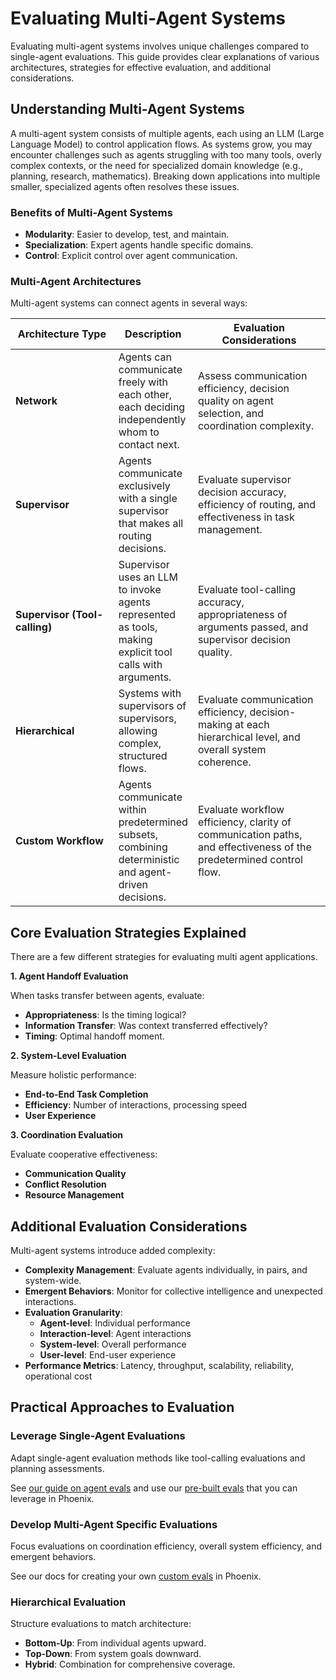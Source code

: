 # Evaluating Multi-Agent Systems

Evaluating multi-agent systems involves unique challenges compared to single-agent evaluations. This guide provides clear explanations of various architectures, strategies for effective evaluation, and additional considerations.

## Understanding Multi-Agent Systems

A multi-agent system consists of multiple agents, each using an LLM (Large Language Model) to control application flows. As systems grow, you may encounter challenges such as agents struggling with too many tools, overly complex contexts, or the need for specialized domain knowledge (e.g., planning, research, mathematics). Breaking down applications into multiple smaller, specialized agents often resolves these issues.

### Benefits of Multi-Agent Systems

* **Modularity**: Easier to develop, test, and maintain.
* **Specialization**: Expert agents handle specific domains.
* **Control**: Explicit control over agent communication.

### Multi-Agent Architectures

Multi-agent systems can connect agents in several ways:

<table><thead><tr><th width="212.35546875">Architecture Type</th><th>Description</th><th width="287.75">Evaluation Considerations</th></tr></thead><tbody><tr><td><strong>Network</strong></td><td>Agents can communicate freely with each other, each deciding independently whom to contact next.</td><td>Assess communication efficiency, decision quality on agent selection, and coordination complexity.</td></tr><tr><td><strong>Supervisor</strong></td><td>Agents communicate exclusively with a single supervisor that makes all routing decisions.</td><td>Evaluate supervisor decision accuracy, efficiency of routing, and effectiveness in task management.</td></tr><tr><td><strong>Supervisor (Tool-calling)</strong></td><td>Supervisor uses an LLM to invoke agents represented as tools, making explicit tool calls with arguments.</td><td>Evaluate tool-calling accuracy, appropriateness of arguments passed, and supervisor decision quality.</td></tr><tr><td><strong>Hierarchical</strong></td><td>Systems with supervisors of supervisors, allowing complex, structured flows.</td><td>Evaluate communication efficiency, decision-making at each hierarchical level, and overall system coherence.</td></tr><tr><td><strong>Custom Workflow</strong></td><td>Agents communicate within predetermined subsets, combining deterministic and agent-driven decisions.</td><td>Evaluate workflow efficiency, clarity of communication paths, and effectiveness of the predetermined control flow.</td></tr></tbody></table>

## Core Evaluation Strategies Explained

There are a few different strategies for evaluating multi agent applications.

**1. Agent Handoff Evaluation**

When tasks transfer between agents, evaluate:

* **Appropriateness**: Is the timing logical?
* **Information Transfer**: Was context transferred effectively?
* **Timing**: Optimal handoff moment.

**2. System-Level Evaluation**

Measure holistic performance:

* **End-to-End Task Completion**
* **Efficiency**: Number of interactions, processing speed
* **User Experience**

**3. Coordination Evaluation**

Evaluate cooperative effectiveness:

* **Communication Quality**
* **Conflict Resolution**
* **Resource Management**

## Additional Evaluation Considerations

Multi-agent systems introduce added complexity:

* **Complexity Management**: Evaluate agents individually, in pairs, and system-wide.
* **Emergent Behaviors**: Monitor for collective intelligence and unexpected interactions.
* **Evaluation Granularity**:
  * **Agent-level**: Individual performance
  * **Interaction-level**: Agent interactions
  * **System-level**: Overall performance
  * **User-level**: End-user experience
* **Performance Metrics**: Latency, throughput, scalability, reliability, operational cost

## Practical Approaches to Evaluation

### **Leverage Single-Agent Evaluations**

Adapt single-agent evaluation methods like tool-calling evaluations and planning assessments.

See [our guide on agent evals](https://arize.com/docs/phoenix/evaluation/llm-evals/agent-evaluation) and use our [pre-built evals](https://arize.com/docs/phoenix/evaluation/how-to-evals/running-pre-tested-evals) that you can leverage in Phoenix.

### **Develop Multi-Agent Specific Evaluations**

Focus evaluations on coordination efficiency, overall system efficiency, and emergent behaviors.

See our docs for creating your own [custom evals](https://arize.com/docs/phoenix/evaluation/how-to-evals/bring-your-own-evaluator) in Phoenix.&#x20;

### **Hierarchical Evaluation**

Structure evaluations to match architecture:

* **Bottom-Up**: From individual agents upward.
* **Top-Down**: From system goals downward.
* **Hybrid**: Combination for comprehensive coverage.

